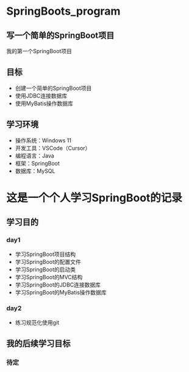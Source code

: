 # SpringBoots_program
## 写一个简单的SpringBoot项目
我的第一个SpringBoot项目

## 目标
- 创建一个简单的SpringBoot项目
- 使用JDBC连接数据库
- 使用MyBatis操作数据库

## 学习环境
- 操作系统：Windows 11
- 开发工具：VSCode（Cursor）
- 编程语言：Java
- 框架：SpringBoot
- 数据库：MySQL

# 这是一个个人学习SpringBoot的记录
## 学习目的
### day1
- 学习SpringBoot项目结构
- 学习SpringBoot的配置文件
- 学习SpringBoot的启动类
- 学习SpringBoot的MVC结构
- 学习SpringBoot的JDBC连接数据库
- 学习SpringBoot的MyBatis操作数据库

### day2
- 练习规范化使用git

## 我的后续学习目标
### 待定